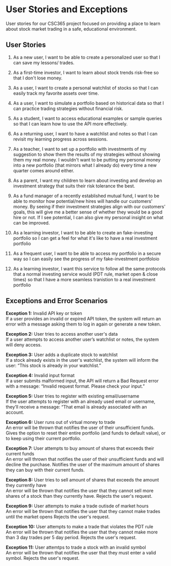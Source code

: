 # User Stories and Exceptions

User stories for our CSC365 project focused on providing a place to learn about stock market trading in a safe, educational environment.

## User Stories
1. As a new user, I want to be able to create a personalized user so that I can save my lessons/ trades.
   
2. As a first-time investor, I want to learn about stock trends risk-free so that I don't lose money. 

3. As a user, I want to create a personal watchlist of stocks so that I can easily track my favorite assets over time.

4. As a user, I want to simulate a portfolio based on historical data so that I can practice trading strategies without financial risk.

5. As a student, I want to access educational examples or sample queries so that I can learn how to use the API more effectively.

6. As a returning user, I want to have a watchlist and notes so that I can revisit my learning progress across sessions.

7. As a teacher, I want to set up a portfolio with investments of my suggestion to show them the results of my strategies without showing them my real money. I wouldn't want to be putting my personal money into a new portfolio (that mirrors what I already do) every time a new quarter comes around either.

8. As a parent, I want my children to learn about investing and develop an investment strategy that suits their risk tolerance the best.

9. As a fund manager of a recently established mutual fund, I want to be able to monitor how potential/new hires will handle our customers' money. By seeing if their investment strategies align with our customers' goals, this will give me a better sense of whether they would be a good hire or not. If I see potential, I can also give my personal insight on what can be improved.

10. As a learning investor, I want to be able to create an fake-investing portfolio so I can get a feel for what it's like to have a real investment portfolio

11. As a frequent user, I want to be able to access my portfolio in a secure way so I can easily see the progress of my fake-investment portfoloio

12. As a learning investor, I want this service to follow all the same protocols that a normal investing service would (PDT rule, market open & close times) so that I have a more seamless tranistion to a real investment portfolio


## Exceptions and Error Scenarios

<strong>Exception 1:</strong> Invalid API key or token<br>
If a user provides an invalid or expired API token, the system will return an error with a message asking them to log in again or generate a new token.

<strong>Exception 2:</strong> User tries to access another user's data<br>
If a user attempts to access another user’s watchlist or notes, the system will deny access.

<strong>Exception 3:</strong> User adds a duplicate stock to watchlist<br>
If a stock already exists in the user's watchlist, the system will inform the user: “This stock is already in your watchlist.”

<strong>Exception 4:</strong> Invalid input format<br>
If a user submits malformed input, the API will return a Bad Request error with a message: “Invalid request format. Please check your input.”

<strong>Exception 5:</strong> User tries to register with existing email/username<br>
If the user attempts to register with an already used email or username, they’ll receive a message: “That email is already associated with an account.

<strong>Exception 6:</strong> User runs out of virtual money to trade<br>
An error will be thrown that notifies the user of their unsufficient funds. Gives the option to reset their entire portfolio (and funds to default value), or to keep using their current portfolio.

<strong>Exception 7:</strong> User attempts to buy amount of shares that exceeds their current funds<br>
An error will thrown that notifies the user of their unsufficient funds and will decline the purchase. Notifies the user of the maximum amount of shares they can buy with their current funds.

<strong>Exception 8:</strong> User tries to sell amount of shares that exceeds the amount they currently have<br>
An error will be thrown that notifies the user that they cannot sell more shares of a stock than they currently have. Rejects the user's request.

<strong>Exception 9:</strong> User attempts to make a trade outisde of market hours<br>
An error will be thrown that notifies the user that they cannot make trades until the market opens Rejects the user's request.

<strong>Exception 10:</strong> User attempts to make a trade that violates the PDT rule<br>
An error will be thrown that notifies the user that they cannot make more than 3 day trades per 5 day period. Rejects the user's request.

<strong>Exception 11:</strong> User attemtps to trade a stock with an invalid symbol<br>
An error will be thrown that notifies the user that they must enter a valid symbol. Rejects the user's request.




